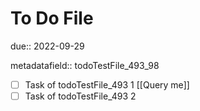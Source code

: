 # To Do File

due:: 2022-09-29

metadatafield:: todoTestFile_493\_98

- [ ] Task of todoTestFile_493 1 [[Query me]]
- [ ] Task of todoTestFile_493 2

